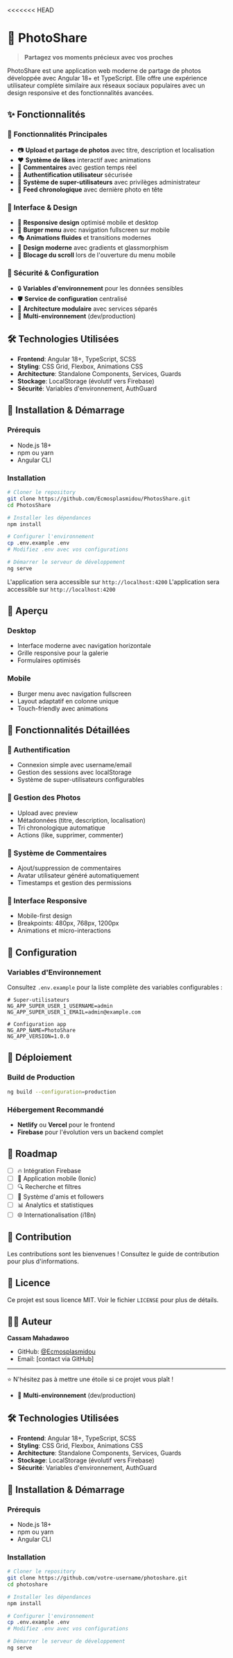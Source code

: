 <<<<<<< HEAD
# 📸 PhotoShare

> **Partagez vos moments précieux avec vos proches**

PhotoShare est une application web moderne de partage de photos développée avec Angular 18+ et TypeScript. Elle offre une expérience utilisateur complète similaire aux réseaux sociaux populaires avec un design responsive et des fonctionnalités avancées.

## ✨ Fonctionnalités

### 🎯 **Fonctionnalités Principales**
- 📷 **Upload et partage de photos** avec titre, description et localisation
- ❤️ **Système de likes** interactif avec animations
- 💬 **Commentaires** avec gestion temps réel
- 👤 **Authentification utilisateur** sécurisée
- 👑 **Système de super-utilisateurs** avec privilèges administrateur
- 🔄 **Feed chronologique** avec dernière photo en tête

### 🎨 **Interface & Design**
- 📱 **Responsive design** optimisé mobile et desktop
- 🍔 **Burger menu** avec navigation fullscreen sur mobile
- 🎭 **Animations fluides** et transitions modernes
- 🌈 **Design moderne** avec gradients et glassmorphism
- 🚫 **Blocage du scroll** lors de l'ouverture du menu mobile

### 🔐 **Sécurité & Configuration**
- 🔒 **Variables d'environnement** pour les données sensibles
- 🛡️ **Service de configuration** centralisé
- 📁 **Architecture modulaire** avec services séparés
- 🔄 **Multi-environnement** (dev/production)

## 🛠️ Technologies Utilisées

- **Frontend**: Angular 18+, TypeScript, SCSS
- **Styling**: CSS Grid, Flexbox, Animations CSS
- **Architecture**: Standalone Components, Services, Guards
- **Stockage**: LocalStorage (évolutif vers Firebase)
- **Sécurité**: Variables d'environnement, AuthGuard

## 🚀 Installation & Démarrage

### Prérequis
- Node.js 18+
- npm ou yarn
- Angular CLI

### Installation
```bash
# Cloner le repository
git clone https://github.com/Ecmosplasmidou/PhotosShare.git
cd PhotosShare

# Installer les dépendances
npm install

# Configurer l'environnement
cp .env.example .env
# Modifiez .env avec vos configurations

# Démarrer le serveur de développement
ng serve
```

L'application sera accessible sur `http://localhost:4200`
L'application sera accessible sur `http://localhost:4200`

## 📱 Aperçu

### Desktop
- Interface moderne avec navigation horizontale
- Grille responsive pour la galerie
- Formulaires optimisés

### Mobile
- Burger menu avec navigation fullscreen
- Layout adaptatif en colonne unique
- Touch-friendly avec animations

## 🎯 Fonctionnalités Détaillées

### 🔐 Authentification
- Connexion simple avec username/email
- Gestion des sessions avec localStorage
- Système de super-utilisateurs configurables

### 📸 Gestion des Photos
- Upload avec preview
- Métadonnées (titre, description, localisation)
- Tri chronologique automatique
- Actions (like, supprimer, commenter)

### 💬 Système de Commentaires
- Ajout/suppression de commentaires
- Avatar utilisateur généré automatiquement
- Timestamps et gestion des permissions

### 🎨 Interface Responsive
- Mobile-first design
- Breakpoints: 480px, 768px, 1200px
- Animations et micro-interactions

## 🔧 Configuration

### Variables d'Environnement
Consultez `.env.example` pour la liste complète des variables configurables :

```env
# Super-utilisateurs
NG_APP_SUPER_USER_1_USERNAME=admin
NG_APP_SUPER_USER_1_EMAIL=admin@example.com

# Configuration app
NG_APP_NAME=PhotoShare
NG_APP_VERSION=1.0.0
```

## 🚀 Déploiement

### Build de Production
```bash
ng build --configuration=production
```

### Hébergement Recommandé
- **Netlify** ou **Vercel** pour le frontend
- **Firebase** pour l'évolution vers un backend complet

## 🔮 Roadmap

- [ ] 🔥 Intégration Firebase
- [ ] 📱 Application mobile (Ionic)
- [ ] 🔍 Recherche et filtres
- [ ] 👥 Système d'amis et followers
- [ ] 📊 Analytics et statistiques
- [ ] 🌐 Internationalisation (i18n)

## 🤝 Contribution

Les contributions sont les bienvenues ! Consultez le guide de contribution pour plus d'informations.

## 📄 Licence

Ce projet est sous licence MIT. Voir le fichier `LICENSE` pour plus de détails.

## 👨‍💻 Auteur

**Cassam Mahadawoo**
- GitHub: [@Ecmosplasmidou](https://github.com/Ecmosplasmidou)
- Email: [contact via GitHub]

---

⭐ N'hésitez pas à mettre une étoile si ce projet vous plaît !
- 🔄 **Multi-environnement** (dev/production)

## 🛠️ Technologies Utilisées

- **Frontend**: Angular 18+, TypeScript, SCSS
- **Styling**: CSS Grid, Flexbox, Animations CSS
- **Architecture**: Standalone Components, Services, Guards
- **Stockage**: LocalStorage (évolutif vers Firebase)
- **Sécurité**: Variables d'environnement, AuthGuard

## 🚀 Installation & Démarrage

### Prérequis
- Node.js 18+
- npm ou yarn
- Angular CLI

### Installation
```bash
# Cloner le repository
git clone https://github.com/votre-username/photoshare.git
cd photoshare

# Installer les dépendances
npm install

# Configurer l'environnement
cp .env.example .env
# Modifiez .env avec vos configurations

# Démarrer le serveur de développement
ng serve
```

